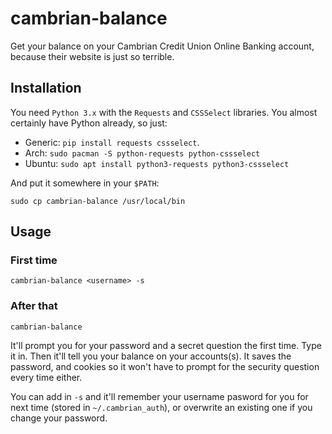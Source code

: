 # cambrian-balance

Get your balance on your Cambrian Credit Union Online Banking account, because
their website is just so terrible.

## Installation

You need `Python 3.x` with the `Requests` and `CSSSelect` libraries. You almost
certainly have Python already, so just:

- Generic: `pip install requests cssselect`.
- Arch: `sudo pacman -S python-requests python-cssselect`
- Ubuntu: `sudo apt install python3-requests python3-cssselect`

And put it somewhere in your `$PATH`:

	sudo cp cambrian-balance /usr/local/bin

## Usage

### First time

	cambrian-balance <username> -s

### After that

	cambrian-balance

It'll prompt you for your password and a secret question the first time. Type
it in. Then it'll tell you your balance on your accounts(s). It saves the
password, and cookies so it won't have to prompt for the security question
every time either.

You can add in `-s` and it'll remember your username pasword for you for next
time (stored in `~/.cambrian_auth`), or overwrite an existing one if you change
your password.
